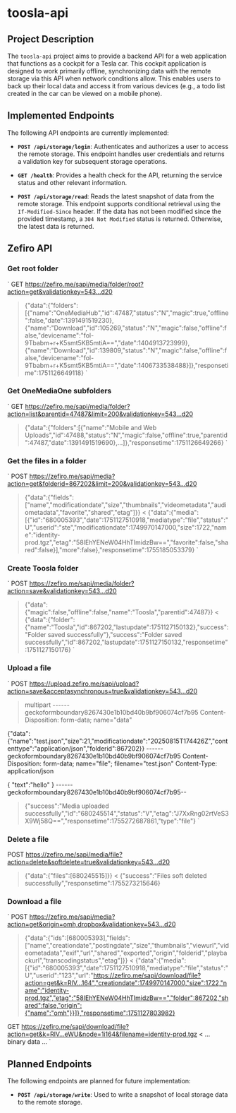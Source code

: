 # toosla-api

## Project Description

The `toosla-api` project aims to provide a backend API for a web application that functions as a cockpit for a Tesla car. This cockpit application is designed to work primarily offline, synchronizing data with the remote storage via this API when network conditions allow. This enables users to back up their local data and access it from various devices (e.g., a todo list created in the car can be viewed on a mobile phone).

## Implemented Endpoints

The following API endpoints are currently implemented:

*   **`POST /api/storage/login`**: Authenticates and authorizes a user to access the remote storage. This endpoint handles user credentials and returns a validation key for subsequent storage operations.

*   **`GET /health`**: Provides a health check for the API, returning the service status and other relevant information.

*   **`POST /api/storage/read`**: Reads the latest snapshot of data from the remote storage. This endpoint supports conditional retrieval using the `If-Modified-Since` header. If the data has not been modified since the provided timestamp, a `304 Not Modified` status is returned. Otherwise, the latest data is returned.

## Zefiro API

### Get root folder

`
  GET https://zefiro.me/sapi/media/folder/root?action=get&validationkey=543...d20
  > {"data":{"folders":[{"name":"OneMediaHub","id":47487,"status":"N","magic":true,"offline":false,"date":1391491519230},{"name":"Download","id":105269,"status":"N","magic":false,"offline":false,"devicename":"fol-9Tbabm+r+K5smt5KB5mtiA==","date":1404913723999},{"name":"Download","id":139809,"status":"N","magic":false,"offline":false,"devicename":"fol-9Tbabm+r+K5smt5KB5mtiA==","date":1406733538488}]},"responsetime":1751126649118}
`

### Get OneMediaOne subfolders

`
  GET https://zefiro.me/sapi/media/folder?action=list&parentid=47487&limit=200&validationkey=543...d20
  > {"data":{"folders":[{"name":"Mobile and Web Uploads","id":47488,"status":"N","magic":false,"offline":true,"parentid":47487,"date":1391491519690},...]},"responsetime":1751126649266}
`
### Get the files in a folder

`
  POST https://zefiro.me/sapi/media?action=get&folderid=867202&limit=200&validationkey=543...d20
  > {"data":{"fields":["name","modificationdate","size","thumbnails","videometadata","audiometadata","favorite","shared","etag"]}}
  < {"data":{"media":[{"id":"680005393","date":1751127510918,"mediatype":"file","status":"U","userid":"ste","modificationdate":1749970147000,"size":1722,"name":"identity-prod.tgz","etag":"58IEhYENeW04HhTImidzBw==","favorite":false,"shared":false}],"more":false},"responsetime":1755185053379}
`
### Create Toosla folder

`
  POST https://zefiro.me/sapi/media/folder?action=save&validationkey=543...d20
  > {"data":{"magic":false,"offline":false,"name":"Toosla","parentid":47487}}
  < {"data":{"folder":{"name":"Toosla","id":867202,"lastupdate":1751127150132},"success":"Folder saved successfully"},"success":"Folder saved successfully","id":867202,"lastupdate":1751127150132,"responsetime":1751127150176}
`

### Upload a file

`
  POST https://upload.zefiro.me/sapi/upload?action=save&acceptasynchronous=true&validationkey=543...d20
  > multipart
  ------geckoformboundary8267430e1b10bd40b9bf906074cf7b95
  Content-Disposition: form-data; name="data"

  {"data":{"name":"test.json","size":21,"modificationdate":"20250815T174426Z","contenttype":"application/json","folderid":867202}}
  ------geckoformboundary8267430e1b10bd40b9bf906074cf7b95
  Content-Disposition: form-data; name="file"; filename="test.json"
  Content-Type: application/json

  {
    "text":"hello"
  }
  ------geckoformboundary8267430e1b10bd40b9bf906074cf7b95--
  > {"success":"Media uploaded successfully","id":"680245514","status":"V","etag":"J7XxRng02rtVeS3X9Wj58Q==","responsetime":1755272687861,"type":"file"}
`

### Delete a file
  POST https://zefiro.me/sapi/media/file?action=delete&softdelete=true&validationkey=543...d20
  > {"data":{"files":[680245515]}}
  < {"success":"Files soft deleted successfully","responsetime":1755273215646}

### Download a file

`
 POST https://zefiro.me/sapi/media?action=get&origin=omh,dropbox&validationkey=543...d20
 > {"data":{"ids":[680005393],"fields":["name","creationdate","postingdate","size","thumbnails","viewurl","videometadata","exif","url","shared","exported","origin","folderid","playbackurl","transcodingstatus","etag"]}}
 < {"data":{"media":[{"id":"680005393","date":1751127510918,"mediatype":"file","status":"U","userid":"123","url":"https://zefiro.me/sapi/download/file?action=get&k=RlV...164","creationdate":1749970147000,"size":1722,"name":"identity-prod.tgz","etag":"58IEhYENeW04HhTImidzBw==","folder":867202,"shared":false,"origin":{"name":"omh"}}]},"responsetime":1751127803982}

 GET https://zefiro.me/sapi/download/file?action=get&k=RlV...eWU&node=1i164&filename=identity-prod.tgz
 <   ... binary data ...
`

## Planned Endpoints

The following endpoints are planned for future implementation:

*   **`POST /api/storage/write`**: Used to write a snapshot of local storage data to the remote storage.